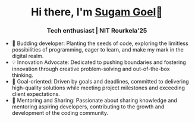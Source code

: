 <h1 align = "center">Hi there, I'm <a href = "https://www.linkedin.com/feed/">Sugam Goel</a>👋</h1>

<h3 align = "center">Tech enthusiast | NIT Rourkela'25 </h3>

<!-- **Sugamgoel28/Sugamgoel28** is a ✨ _special_ ✨ repository because its `README.md` (this file) appears on your GitHub profile. -->

<!-- - 🔭 I’m currently working on ... -->
- 🌱 Budding developer: Planting the seeds of code, exploring the limitless possibilities of programming, eager to learn, and make my mark in the digital realm.
- 💡 Innovation Advocate: Dedicated to pushing boundaries and fostering innovation through creative problem-solving and out-of-the-box thinking.
- 🎯 Goal-oriented: Driven by goals and deadlines, committed to delivering high-quality solutions while meeting project milestones and exceeding client expectations.
- 🤝 Mentoring and Sharing: Passionate about sharing knowledge and mentoring aspiring developers, contributing to the growth and development of the coding community.

<!-- - 🤔 I’m looking for help with ... -->
<!-- - 💬 Ask me about ... -->
<!-- - 📫 How to reach me: ... -->
<!-- - 😄 Pronouns: he -->
<!-- - ⚡ Fun fact: ... -->
